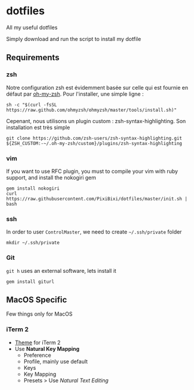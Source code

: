 # dotfiles
All my useful dotfiles

Simply download and run the script to install my dotfile

## Requirements

### zsh

Notre configuration zsh est évidemment basée sur celle qui est fournie en défaut par [oh-my-zsh](https://ohmyz.sh/). Pour l'installer, une simple ligne :

```
sh -c "$(curl -fsSL https://raw.github.com/ohmyzsh/ohmyzsh/master/tools/install.sh)"
```

Cepenant, nous utilisons un plugin custom : zsh-syntax-highlighting. Son installation est très simple

```shell
git clone https://github.com/zsh-users/zsh-syntax-highlighting.git ${ZSH_CUSTOM:-~/.oh-my-zsh/custom}/plugins/zsh-syntax-highlighting
```

### vim

If you want to use RFC plugin, you must to compile your vim with ruby support, and install the nokogiri gem

```
gem install nokogiri
curl https://raw.githubusercontent.com/PixiBixi/dotfiles/master/init.sh | bash
```

### ssh

In order to user `ControlMaster`, we need to create `~/.ssh/private` folder

```
mkdir ~/.ssh/private
```

### Git

`git h` uses an external software, lets install it

```
gem install giturl
```

## MacOS Specific

Few things only for MacOS

### iTerm 2

  * [Theme](https://github.com/sindresorhus/iterm2-snazzy) for iTerm 2
  * Use **Natural Key Mapping**
    * Preference
	* Profile, mainly use default
	* Keys
	* Key Mapping
	* Presets > Use _Natural Text Editing_
